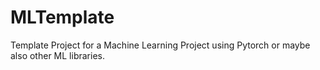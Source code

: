 # MLTemplate
Template Project for a Machine Learning Project using Pytorch or maybe also other ML libraries.
